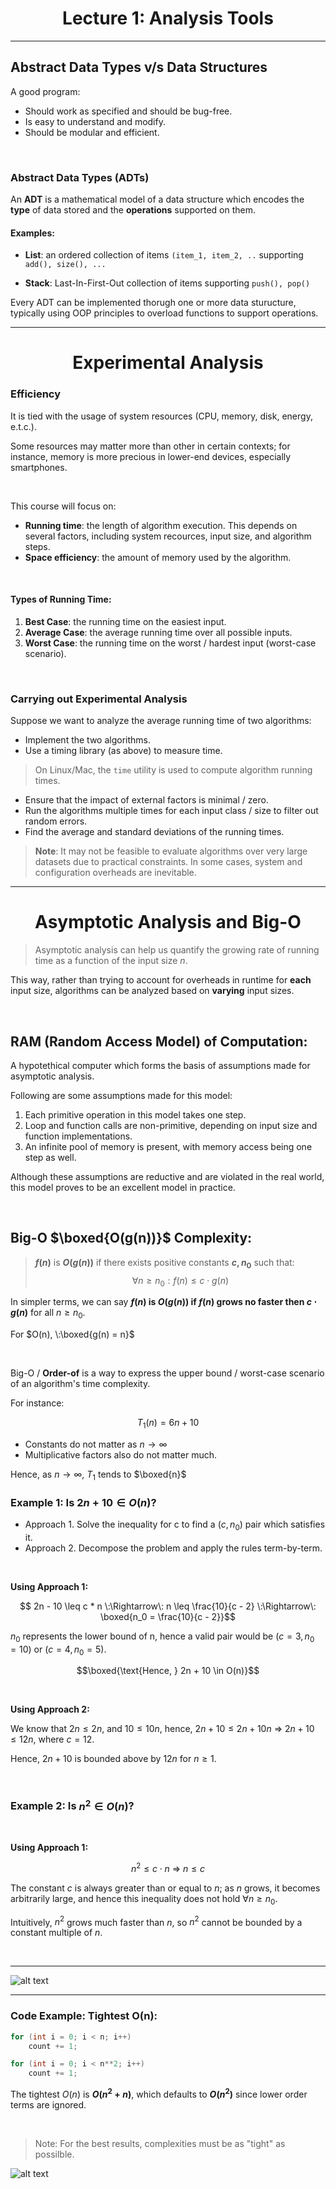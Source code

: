<h1 style="text-align:center;">Lecture 1: Analysis Tools</h1>

---

## Abstract Data Types v/s Data Structures

A good program:

- Should work as specified and should be bug-free.
- Is easy to understand and modify.
- Should be modular and efficient.

<br>

### Abstract Data Types (ADTs)

An **ADT** is a mathematical model of a data structure which encodes the **type** of data stored and the **operations** supported on them.

#### Examples:
- **List**: an ordered collection of items `(item_1, item_2, ..` supporting `add(), size(), ...`

- **Stack**: Last-In-First-Out collection of items supporting `push(), pop()`

Every ADT can be implemented thorugh one or more data sturucture, typically using OOP principles to overload functions to support operations.

---

<h1 style="text-align: center;">Experimental Analysis</h1>

### Efficiency

It is tied with the usage of system resources (CPU, memory, disk, energy, e.t.c.).

Some resources may matter more than other in certain contexts; for instance, memory is more precious in lower-end devices, especially smartphones.

<br>

This course will focus on:
- **Running time**: the length of algorithm execution. This depends on several factors, including system recources, input size, and algorithm steps.
- **Space efficiency**: the amount of memory used by the algorithm.

<br>

#### Types of Running Time:

1. **Best Case**: the running time on the easiest input. 
2. **Average Case**: the average running time over all possible inputs.
3. **Worst Case**: the running time on the worst / hardest input (worst-case scenario).

<br>

### Carrying out Experimental Analysis

Suppose we want to analyze the average running time of two algorithms:

- Implement the two algorithms.
- Use a timing library (as above) to measure time.
> On Linux/Mac, the `time` utility is used to compute algorithm running times.
- Ensure that the impact of external factors is minimal / zero.
- Run the algorithms multiple times for each input class / size to filter out random errors.
- Find the average and standard deviations of the running times.

> **Note**: It may not be feasible to evaluate algorithms over very large datasets due to practical constraints.
> In some cases, system and configuration overheads are inevitable.

---

<h1 style="text-align: center;">Asymptotic Analysis and Big-O</h1>

>Asymptotic analysis can help us quantify the growing rate of running time as a function of the input size $n$.

This way, rather than trying to account for overheads in runtime for **each** input size, algorithms can be analyzed based on **varying** input sizes.

<br>

## RAM (Random Access Model) of Computation:

A hypotethical computer which forms the basis of assumptions made for asymptotic analysis.

Following are some assumptions made for this model:

1. Each primitive operation in this model takes one step.
2. Loop and function calls are non-primitive, depending on input size and function implementations.
3. An infinite pool of memory is present, with memory access being one step as well.

Although these assumptions are reductive and are violated in the real world, this model proves to be an excellent model in practice.

<br>

## Big-O $\boxed{O(g(n))}$ Complexity:

>**$f(n)$** is **$O(g(n))$** if there exists positive constants **$c, n_0$** such that: $$\forall n \geq n_0: f(n) \leq c \cdot g(n)$$

In simpler terms, we can say **$f(n)$ is $O(g(n))$ if $f(n)$ grows no faster then $c \cdot g(n)$** for all $n \geq n_0$.

For $O(n), \:\boxed{g(n) = n}$

<br>

Big-O / **Order-of** is a way to express the upper bound / worst-case scenario of an algorithm's time complexity.

For instance:

$$T_1(n) = 6n + 10$$

- Constants do not matter as $n \rightarrow \infty$
- Multiplicative factors also do not matter much.

Hence, as $n \rightarrow \infty$, $T_1$ tends to $\boxed{n}$
<br>

### Example 1: Is $2n + 10 \in O(n)$?

- Approach 1. Solve the inequality for c to find a $(c, n_0)$ pair which satisfies it.
- Approach 2. Decompose the problem and apply the rules term-by-term.

<br>

**Using Approach 1:**

$$ 2n - 10 \leq c * n \:\Rightarrow\: n \leq \frac{10}{c - 2} \:\Rightarrow\: \boxed{n_0 = \frac{10}{c - 2}}$$

$n_0$ represents the lower bound of n, hence a valid pair would be $(c = 3, n_0 = 10)$ or $(c = 4, n_0 = 5)$.

$$\boxed{\text{Hence, } 2n + 10 \in O(n)}$$


<br>

**Using Approach 2:**

We know that $2n \leq 2n$, and $10 \leq 10n$, hence, $2n + 10 \leq 2n + 10n \:\Rightarrow\: 2n + 10 \leq 12n$, where $c = 12$.

Hence, $2n + 10$ is bounded above by $12n$ for $n \geq 1$.

<br>

### Example 2: Is $n^2 \in O(n)$?

<br>

**Using Approach 1:**

$$n^2 \leq c \cdot n \:\Rightarrow\: n \leq c$$

The constant $c$ is always greater than or equal to $n$; as $n$ grows, it becomes arbitrarily large, and hence this inequality does not hold $\forall n \geq n_0$.

Intuitively, $n^2$ grows much faster than $n$, so $n^2$ cannot be bounded by a constant multiple of $n$.

<br>

---

![alt text](assets/image.png)

---


### Code Example: Tightest O(n):

```c
for (int i = 0; i < n; i++)
    count += 1;

for (int i = 0; i < n**2; i++)
    count += 1;
```

The tightest $O(n)$ is **$O(n^2 + n)$**, which defaults to **$O(n^2)$** since lower order terms are ignored.

<br>

>Note: For the best results, complexities must be as "tight" as possilble. 

![alt text](assets/image-3.png)